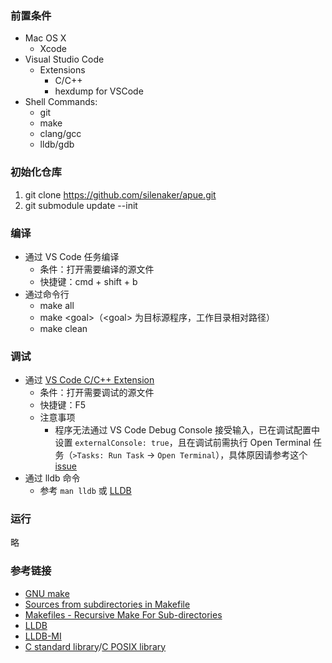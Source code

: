 ### 前置条件

- Mac OS X
  - Xcode
- Visual Studio Code
  - Extensions
    - C/C++
    - hexdump for VSCode
- Shell Commands:
  - git
  - make
  - clang/gcc
  - lldb/gdb

### 初始化仓库

1. git clone https://github.com/silenaker/apue.git
2. git submodule update --init

### 编译

- 通过 VS Code 任务编译
  - 条件：打开需要编译的源文件
  - 快捷键：cmd + shift + b
- 通过命令行
  - make all
  - make \<goal\>（\<goal\> 为目标源程序，工作目录相对路径）
  - make clean

### 调试

- 通过 [VS Code C/C++ Extension][vscode-cpp]
  - 条件：打开需要调试的源文件
  - 快捷键：F5
  - 注意事项
    - 程序无法通过 VS Code Debug Console 接受输入，已在调试配置中设置 `externalConsole: true`，且在调试前需执行 Open Terminal 任务（`>Tasks: Run Task` -> `Open Terminal`），具体原因请参考这个 [issue][vscode-cpp-issue]
- 通过 lldb 命令
  - 参考 `man lldb` 或 [LLDB][lldb]

### 运行

略

### 参考链接

- [GNU make][gnu-make]
- [Sources from subdirectories in Makefile][makefile-recursive-stackoverflow]
- [Makefiles - Recursive Make For Sub-directories][makefile-recursive]
- [LLDB][lldb]
- [LLDB-MI][lldb-mi]
- [C standard library][c-standard]/[C POSIX library][c-posix]

[gnu-make]: https://www.gnu.org/software/make/manual/make.html
[makefile-recursive-stackoverflow]: https://stackoverflow.com/questions/4036191/sources-from-subdirectories-in-makefile
[makefile-recursive]: http://owen.sj.ca.us/~rk/howto/slides/make/slides/makerecurs.html
[lldb]: https://lldb.llvm.org/use/tutorial.html
[lldb-mi]: https://github.com/lldb-tools/lldb-mi
[vscode-cpp]: https://code.visualstudio.com/docs/cpp/config-clang-mac
[vscode-cpp-issue]: https://github.com/microsoft/vscode-cpptools/issues/5079#issuecomment-626090192
[c-standard]: https://en.wikipedia.org/wiki/C_standard_library
[c-posix]: https://en.wikipedia.org/wiki/C_POSIX_library
